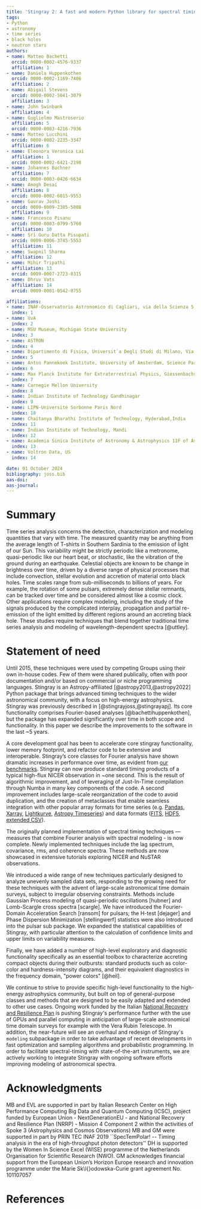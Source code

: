 ```yaml
---
title: 'Stingray 2: A fast and modern Python library for spectral timing'
tags:
- Python
- astronomy
- time series
- black holes
- neutron stars
authors:
- name: Matteo Bachetti
  orcid: 0000-0002-4576-9337
  affiliation: 1
- name: Daniela Huppenkothen
  orcid: 0000-0002-1169-7486
  affiliation: 2
- name: Abigail Stevens
  orcid: 0000-0002-5041-3079
  affiliation: 3
- name: John Swinbank
  affiliation: 4
- name: Guglielmo Mastroserio
  affiliation: 5
  orcid: 0000-0003-4216-7936
- name: Matteo Lucchini
  orcid: 0000-0002-2235-3347
  affiliation: 6
- name: Eleonora Veronica Lai
  affiliation: 1
  orcid: 0000-0002-6421-2198
- name: Johannes Buchner
  affiliation: 7
  orcid: 0000-0003-0426-6634
- name: Amogh Desai
  affiliation: 8
  orcid: 0000-0002-6015-9553
- name: Gaurav Joshi
  orcid: 0009-0009-2305-5008
  affiliation: 9
- name: Francesco Pisanu
  orcid: 0000-0003-0799-5760
  affiliation: 10
- name: Sri Guru Datta Pisupati
  orcid: 0009-0006-3745-5553
  affiliation: 11
- name: Swapnil Sharma
  affiliation: 12
- name: Mihir Tripathi
  affiliation: 13
  orcid: 0009-0007-2723-0315
- name: Dhruv Vats
  affiliation: 14
  orcid: 0009-0001-0542-0755

affiliations:
- name: INAF-Osservatorio Astronomico di Cagliari, via della Scienza 5, I-09047 Selargius (CA), Italy
  index: 1
- name: UvA
  index: 2
- name: MSU Museum, Michigan State University
  index: 3
- name: ASTRON
  index: 4
- name: Dipartimento di Fisica, Universit`a Degli Studi di Milano, Via Celoria, 16, Milano, 20133, Italy
  index: 5
- name: Anton Pannekoek Institute, University of Amsterdam, Science Park 904, 1098 XH Amsterdam, The Netherlands
  index: 6
- name: Max Planck Institute for Extraterrestrial Physics, Giessenbachstrasse, 85741 Garching, Germany
  index: 7
- name: Carnegie Mellon University
  index: 8
- name: Indian Institute of Technology Gandhinagar
  index: 9
- name: LIPN-Université Sorbonne Paris Nord
  index: 10
- name: Chaitanya Bharathi Institute of Technology, Hyderabad,India
  index: 11
- name: Indian Institute of Technology, Mandi
  index: 12
- name: Academia Sinica Institute of Astronomy & Astrophysics 11F of Astronomy-Mathematics Building, AS/NTU, No. 1, Section 4, Roosevelt Road, Taipei 10617, Taiwan, R.O.C.
  index: 13
- name: Voltron Data, US
  index: 14

date: 01 October 2024
bibliography: joss.bib
aas-doi:
aas-journal:
---
```


# Summary

Time series analysis concerns the detection, characterization and modeling quantities that vary with time. The measured quantity may be anything from the average length of T-shirts in Southern Sardinia to the emission of light of our Sun.
This variability might be strictly periodic like a metronome, quasi-periodic like our heart beat, or stochastic, like the vibration of the ground during an earthquake.
Celestial objects are known to be change in brightness over time, driven by a diverse range of physical processes that include convection, stellar evolution and accretion of material onto black holes. Time scales range from sub-milliseconds to billions of years.
For example, the rotation of some pulsars, extremely dense stellar remnants, can be tracked over time and be considered almost like a cosmic clock. Other applications require complex modeling, including the study of the signals produced by the complicated interplay, propagation and partial re-emission of the light emitted by different regions around an accreting black hole. These studies require techniques that blend together traditional time series analysis and modeling of wavelength-dependent spectra [@uttley].

# Statement of need
Until 2015, these techniques were used by competing Groups using their own in-house codes. Few of them were shared publically, often with poor documentation and/or based on commercial or niche programming languages.
Stingray is an Astropy-affiliated [@astropy2013,@astropy2022] Python package that brings advanced timing techniques to the wider astronomical community, with a focus on high-energy astrophysics.
Stingray was previously described in [@stingrayjoss,@stingrayapj]. Its core functionality comprises Fourier-based analyses [@bachettihuppenkothen], but the package has expanded significantly over time in both scope and functionality. In this paper we describe the improvements to the software in the last ~5 years.

A core development goal has been to accelerate core stingray functionality, lower memory footprint, and refactor code to be extensive and interoperable.
Stingray’s core classes for Fourier analysis have shown dramatic increases in performance over time, as evident from [our benchmarks](https://stingray.science/stingray-benchmarks/). Stingray can now produce standard timing products
of a typical high-flux NICER observation in ~one second. This is the result of algorithmic improvement, and of leveraging of Just-In-Time compilation through Numba in many key components of the code. A second improvement includes large-scale reorganization of the code to avoid duplication,
and the creation of metaclasses that enable seamless integration with other popular array formats for time series (e.g. [Pandas](https://pandas.pydata.org/), [Xarray](https://docs.xarray.dev/en/stable/index.html), [Lightkurve](https://docs.lightkurve.org/), [Astropy Timeseries](https://docs.astropy.org/en/stable/timeseries/index.html)) and data formats ([FITS](), [HDF5](https://www.hdfgroup.org/solutions/hdf5/), [extended CSV](https://docs.astropy.org/en/stable/io/ascii/ecsv.html)).

The originally planned implementation of spectral timing techniques — measures that combine Fourier analysis with spectral modeling - is now complete. Newly implemented techniques include the lag spectrum, covariance, rms, and coherence spectra. These methods are now showcased in extensive tutorials exploring NICER and NuSTAR observations.

We introduced a wide range of new techniques particularly designed to analyze unevenly sampled data sets, responding to the growing need for these techniques with the advent of large-scale astronomical time domain surveys, subject to irregular observing constraints. Methods include Gaussian Process modeling of quasi-periodic oscillations [hubner] and Lomb-Scargle cross spectra [scargle]. We have introduced the Fourier-Domain Acceleration Search [ransom] for pulsars; the H-test [dejager] and Phase Dispersion Minimization  [stellingwerf] statistics were also introduced into the pulsar sub package.
We expanded the statistical capabilities of Stingray,
with particular attention to the calculation of confidence limits and upper limits on variability measures.

Finally, we have added a number of high-level exploratory and diagnostic functionality specifically as an essential toolbox to characterize accreting compact objects during their outbursts: standard products such as color-color and hardness-intensity diagrams, and their equivalent diagnostics in the frequency domain, "power colors" [@heil].

We continue to strive to provide specific high-level functionality to the high-energy astrophysics community, but built on top of general-purpose classes and methods that are designed to be easily adapted and extended to other use cases. Ongoing work funded by the Italian [National Recovery and Resilience Plan](https://www.mef.gov.it/en/focus/The-National-Recovery-and-Resilience-Plan-NRRP/) is pushing Stingray's performance further with the use of GPUs and parallel computing in anticipation of large-scale astronomical time domain surveys for example with the Vera Rubin Telescope. In addition, the near-future will see an overhaul and redesign of Stingray's `modeling` subpackage in order to take advantage of recent developments in fast optimization and sampling algorithms and probabilistic programming. In order to facilitate spectral-timing with state-of-the-art instruments, we are actively working to integrate Stingray with ongoing software efforts improving modeling of astronomical spectra.

# Acknowledgments
MB and EVL are supported in part by Italian Research Center on High Performance Computing Big Data and Quantum Computing (ICSC), project funded by European Union - NextGenerationEU - and National
Recovery and Resilience Plan (NRRP) - Mission 4 Component 2 within the activities of Spoke 3
(Astrophysics and Cosmos Observations)
MB and GM were supported in part by PRIN TEC INAF 2019 ``SpecTemPolar! -- Timing analysis in the era of high-throughput photon detectors''
DH is supported by the Women In Science Excel (WISE) programme of the Netherlands Organisation for Scientific Research (NWO).
GM acknowledges financial support from the European Union’s Horizon Europe research and innovation programme under the Marie Sk\l{}odowska-Curie grant agreement No. 101107057
# References
